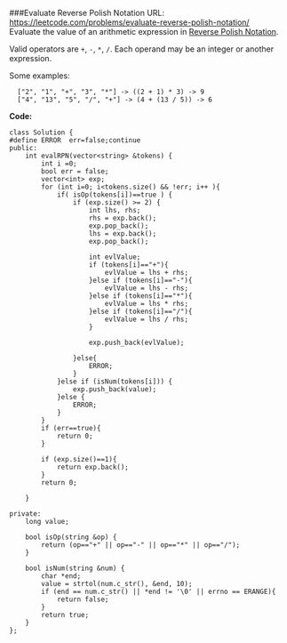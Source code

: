 ###Evaluate Reverse Polish Notation
URL: https://leetcode.com/problems/evaluate-reverse-polish-notation/</br>
Evaluate the value of an arithmetic expression in [Reverse Polish Notation](https://en.wikipedia.org/wiki/Reverse_Polish_notation).

Valid operators are `+`, `-`, `*`, `/`. Each operand may be an integer or another expression.

Some examples:

	  ["2", "1", "+", "3", "*"] -> ((2 + 1) * 3) -> 9
	  ["4", "13", "5", "/", "+"] -> (4 + (13 / 5)) -> 6

__Code:__

	class Solution {
	#define ERROR  err=false;continue
	public:
	    int evalRPN(vector<string> &tokens) {
	        int i =0;
	        bool err = false;
	        vector<int> exp;
	        for (int i=0; i<tokens.size() && !err; i++ ){
	            if( isOp(tokens[i])==true ) {
	                if (exp.size() >= 2) {
	                    int lhs, rhs;
	                    rhs = exp.back();
	                    exp.pop_back();
	                    lhs = exp.back();
	                    exp.pop_back();

	                    int evlValue;
	                    if (tokens[i]=="+"){
	                        evlValue = lhs + rhs;    
	                    }else if (tokens[i]=="-"){
	                        evlValue = lhs - rhs;
	                    }else if (tokens[i]=="*"){
	                        evlValue = lhs * rhs;
	                    }else if (tokens[i]=="/"){
	                        evlValue = lhs / rhs;
	                    }
	                    
	                    exp.push_back(evlValue);
	                        
	                }else{
	                    ERROR;
	                }
	            }else if (isNum(tokens[i])) {
	                exp.push_back(value);
	            }else {
	                ERROR;
	            }
	        }
	        if (err==true){
	            return 0;
	        }
	        
	        if (exp.size()==1){
	            return exp.back();
	        }
	        return 0;        
	                
	    }
	    
	private:
	    long value;
	    
	    bool isOp(string &op) {
	        return (op=="+" || op=="-" || op=="*" || op=="/");
	    }
	    
	    bool isNum(string &num) {
	        char *end;
	        value = strtol(num.c_str(), &end, 10); 
	        if (end == num.c_str() || *end != '\0' || errno == ERANGE){
	            return false;
	        }
	        return true;
	    }
	};
